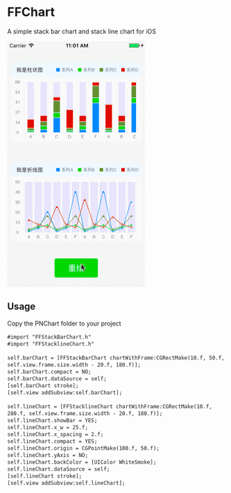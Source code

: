 # FFChart


A simple stack bar chart and stack line chart for iOS
 
![](https://github.com/15116446660/FFChart/raw/master/chart.gif)  

Usage
-----
Copy the PNChart folder to your project

    #import "FFStackBarChart.h"
    #import "FFStacklineChart.h"

    self.barChart = [FFStackBarChart chartWithFrame:CGRectMake(10.f, 50.f, self.view.frame.size.width - 20.f, 180.f)];
    self.barChart.compact = NO;
    self.barChart.dataSource = self;
    [self.barChart stroke];
    [self.view addSubview:self.barChart];
    
    self.lineChart = [FFStacklineChart chartWithFrame:CGRectMake(10.f, 280.f, self.view.frame.size.width - 20.f, 180.f)];
    self.lineChart.showBar = YES;
    self.lineChart.x_w = 25.f;
    self.lineChart.x_spacing = 2.f;
    self.lineChart.compact = YES;
    self.lineChart.origin = CGPointMake(100.f, 50.f);
    self.lineChart.yAxis = NO;
    self.lineChart.backColor = [UIColor WhiteSmoke];
    self.lineChart.dataSource = self;
    [self.lineChart stroke];
    [self.view addSubview:self.lineChart];
